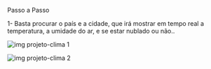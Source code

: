 Passo a Passo

1- Basta procurar o país e a cidade, que irá mostrar em tempo
real a temperatura, a umidade do ar, e se estar nublado ou não..



![img projeto-clima 1](https://user-images.githubusercontent.com/106413124/201553079-e371856b-bd61-4636-b016-288f916e2d03.jpeg)

![img projeto-clima 2](https://user-images.githubusercontent.com/106413124/201553085-e81f8dbf-47db-47dd-a8a9-5156f753f2bd.jpeg)
